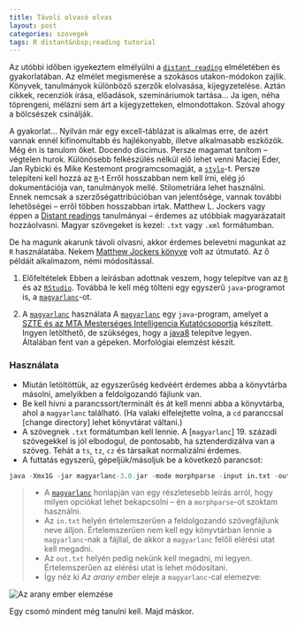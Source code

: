 ```yaml
---
title: Távoli olvasó olvas
layout: post
categories: szovegek
tags: R distant&nbsp;reading tutorial
---
```


Az utóbbi időben igyekeztem elmélyülni a [`distant reading`][distant] elméletében és gyakorlatában. Az elmélet megismerése a szokásos utakon-módokon zajlik. Könyvek, tanulmányok különböző szerzők elolvasása, kijegyzetelése. Aztán cikkek, recenziók írása, előadások, szemináriumok tartása... Ja igen, néha töprengeni, mélázni sem árt a kijegyzetteken, elmondottakon. Szóval ahogy a bölcsészek csinálják.

A gyakorlat... Nyilván már egy excell-táblázat is alkalmas erre, de azért vannak ennél kifinomultabb és hajlékonyabb, illetve alkalmasabb eszközök. Még én is tanulom őket. Docendo discimus. Persze magamat tanítom – végtelen hurok. Különösebb felkészülés nélkül elő lehet venni Maciej Eder, Jan Rybicki és Mike Kestemont programcsomagját, a [`stylo`][stylo]-t. Persze telepíteni kell hozzá az [`R`][r]-t Erről hosszabban nem kell írni, elég jó dokumentációja van, tanulmányok mellé. Stilometriára lehet használni. Ennek nemcsak a szerzőségattribúcióban van jelentősége, vannak további lehetőségei – erről többen hosszabban írtak. Matthew L. Jockers vagy éppen a [Distant readings](https://books.google.hu/books/about/Distant_Readings.html?id=0vE-AwAAQBAJ&redir_esc=y) tanulmányai – érdemes az utóbbiak magyarázatait hozzáolvasni. Magyar szövegeket is kezel: `.txt` vagy `.xml` formátumban.

De ha magunk akarunk távoli olvasni, akkor érdemes belevetni magunkat az `R` használatába. Nekem [Matthew Jockers könyve](http://www.matthewjockers.net/text-analysis-with-r-for-students-of-literature/) volt az útmutató. Az ő példáit alkalmazom, némi módosítással.

1. Előfeltételek
Ebben a leírásban adottnak veszem, hogy telepítve van az [`R`][r] és az [`RStudio`][rstudio]. Továbbá le kell még tölteni egy egyszerű `java`-programot is, a [`magyarlanc`][magyarlanc]-ot.

2. A [`magyarlanc`][magyarlanc] használata
A [`magyarlanc`][magyarlanc] egy `java`-program, amelyet a [SZTE és az MTA Mesterséges Intelligencia Kutatócsoportja](http://rgai.inf.u-szeged.hu) készített. Ingyen letölthető, de szükséges, hogy a [java8](http://www.oracle.com/technetwork/java/javase/downloads/jre8-downloads-2133155.html) telepítve legyen. Általában fent van a gépeken. Morfológiai elemzést készít.

### Használata
- Miután letöltöttük, az egyszerűség kedvéért érdemes abba a könyvtárba másolni, amelyikben a feldolgozandó fájlunk van.
- Be kell hívni a parancssort/terminált és át kell menni abba a könyvtárba, ahol a `magyarlanc` található. (Ha valaki elfelejtette volna, a `cd` paranccsal [change directory] lehet könyvtárat váltani.)
- A szövegnek `.txt` formátumban kell lennie. A [`magyarlanc`] 19. századi szövegekkel is jól elbodogul, de pontosabb, ha sztenderdizálva van a szöveg. Tehát a `ts`, `tz`, `cz` és társaikat normalizálni érdemes.
- A futtatás egyszerű, gépeljük/másoljuk be a következő parancsot:

```R
java -Xmx1G -jar magyarlanc-3.0.jar -mode morphparse -input in.txt -output out.txt
```

> - A [`magyarlanc`][magyarlanc] honlapján van egy részletesebb leírás arról, hogy milyen opciókat lehet bekapcsolni – én a `morphparse`-ot szoktam használni.
>  - Az `in.txt` helyén értelemszerűen a feldolgozandó szövegfájlunk neve álljon. Értelemszerűen nem kell egy könyvtárban lennie a `magyarlanc`-nak a fájllal, de akkor a `magyarlanc` felőli elérési utat kell megadni.
> - Az `out.txt` helyén pedig nekünk kell megadni, mi legyen. Értelemszerűen az elérési utat is lehet módosítani.
> - Így néz ki *Az arany ember* eleje a `magyarlanc`-cal elemezve:

![Az arany ember elemzése](https://cloud.githubusercontent.com/assets/8556223/20868083/f4721052-ba52-11e6-9283-b02371e9886e.png)

Egy csomó mindent még tanulni kell. Majd máskor.

[distant]: https://www.google.hu/search?client=safari&rls=en&q=distant+reading&ie=UTF-8&oe=UTF-8&gfe_rd=cr&ei=7c9DWNqCHKve8geiuL-4DA#newwindow=1&q=distant+reading
[stylo]: https://sites.google.com/site/computationalstylistics/
[r]: https://www.r-project.org
[magyarlanc]: http://www.inf.u-szeged.hu/rgai/magyarlanc
[rstudio]: https://www.rstudio.com
